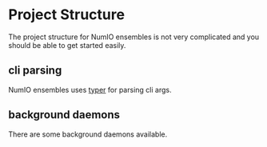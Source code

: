 # Project Structure

The project structure for NumIO ensembles is not very complicated and you should be able to get started easily.

## cli parsing

NumIO ensembles uses [typer](https://typer.tiangolo.com/) for parsing cli args.

## background daemons

There are some background daemons available.